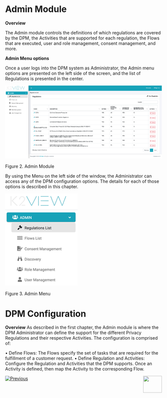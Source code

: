 

# Admin Module

**Overview**

The Admin module controls the definitions of which regulations are covered by the DPM, the Activities that are supported for each regulation, the Flows that are executed, user and role management, consent management, and more.

**Admin Menu options**

Once a user logs into the DPM system as Administrator, the Admin menu options are presented on the left side of the screen, and the list of Regulations is presented in the center. 

![image](images/figure_2_admin_module.png)                           

Figure 2. Admin Module

By using the Menu on the left side of the window, the Administrator can access any of the DPM configuration options. The details for each of those options is described in this chapter.



![image](images/figure_3_admin_menu.png)

Figure 3. Admin Menu




# DPM Configuration
**Overview**
As described in the first chapter, the Admin module is where the DPM Administrator can define the support for the different Privacy Regulations and their respective Activities.
The configuration is comprised of:

•	Define Flows: The Flows specify the set of tasks that are required for the fulfillment of a customer request.
•	Define Regulation and Activities: Configure the Regulation and Activities that the DPM supports. Once an Activity is defined, then map the Activity to the corresponding Flow.



[![Previous](/articles/images/Previous.png)](03_DPM_Overview.md)[<img align="right" width="60" height="54" src="/articles/images/Next.png">](04_1_Flows_Stages_and_Tasks.md)

